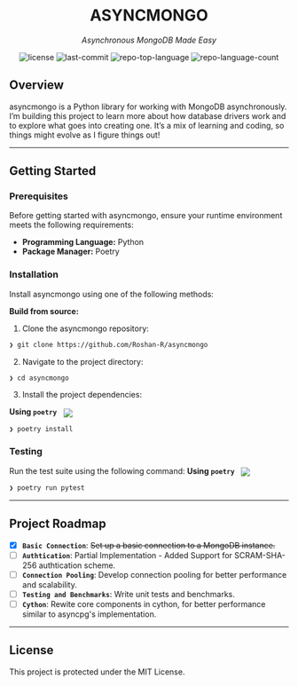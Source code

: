 <p align="center"><h1 align="center">ASYNCMONGO</h1></p>
<p align="center">
	<em>Asynchronous MongoDB Made Easy</em>
</p>
<p align="center">
	<img src="https://img.shields.io/github/license/Roshan-R/asyncmongo?style=default&logo=opensourceinitiative&logoColor=white&color=0080ff" alt="license">
	<img src="https://img.shields.io/github/last-commit/Roshan-R/asyncmongo?style=default&logo=git&logoColor=white&color=0080ff" alt="last-commit">
	<img src="https://img.shields.io/github/languages/top/Roshan-R/asyncmongo?style=default&color=0080ff" alt="repo-top-language">
	<img src="https://img.shields.io/github/languages/count/Roshan-R/asyncmongo?style=default&color=0080ff" alt="repo-language-count">
</p>


##  Overview

asyncmongo is a Python library for working with MongoDB asynchronously. I’m building this project to learn more about how database drivers work and to explore what goes into creating one. It’s a mix of learning and coding, so things might evolve as I figure things out!

---


##  Getting Started

###  Prerequisites

Before getting started with asyncmongo, ensure your runtime environment meets the following requirements:

- **Programming Language:** Python
- **Package Manager:** Poetry


###  Installation

Install asyncmongo using one of the following methods:

**Build from source:**

1. Clone the asyncmongo repository:
```sh
❯ git clone https://github.com/Roshan-R/asyncmongo
```

2. Navigate to the project directory:
```sh
❯ cd asyncmongo
```

3. Install the project dependencies:


**Using `poetry`** &nbsp; [<img align="center" src="https://img.shields.io/endpoint?url=https://python-poetry.org/badge/v0.json" />](https://python-poetry.org/)

```sh
❯ poetry install
```



###  Testing
Run the test suite using the following command:
**Using `poetry`** &nbsp; [<img align="center" src="https://img.shields.io/endpoint?url=https://python-poetry.org/badge/v0.json" />](https://python-poetry.org/)

```sh
❯ poetry run pytest
```


---
##  Project Roadmap

- [X] **`Basic Connection`**: <strike>Set up a basic connection to a MongoDB instance.</strike>
- [ ] **`Authtication`**: Partial Implementation - Added Support for SCRAM-SHA-256 authtication scheme.
- [ ] **`Connection Pooling`**: Develop connection pooling for better performance and scalability.
- [ ] **`Testing and Benchmarks`**: Write unit tests and benchmarks.
- [ ] **`Cython`**: Rewite core components in cython, for better performance similar to asyncpg's implementation.
---


##  License

This project is protected under the MIT License. 
